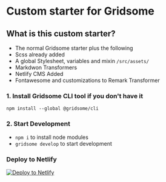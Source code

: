 # Custom starter for Gridsome

## What is this custom starter?

- The normal Gridsome starter plus the following
- Scss already added
- A global Stylesheet, variables and mixin `/src/assets/`
- Markdwon Transformers
- Netlify CMS Added
- Fontawesome and customizations to Remark Transformer

### 1. Install Gridsome CLI tool if you don't have it

`npm install --global @gridsome/cli`

### 2. Start Development

- `npm i` to install node modules
- `gridsome develop` to start development

### Deploy to Netlify

[![Deploy to Netlify](https://www.netlify.com/img/deploy/button.svg)](https://app.netlify.com/start/deploy?repository=https://github.com/NickStees/gridsome-starter)

